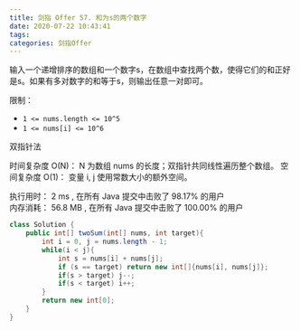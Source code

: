 ```yaml
---
title: 剑指 Offer 57. 和为s的两个数字
date: 2020-07-22 10:43:41
tags:
categories: 剑指Offer
---
```


输入一个递增排序的数组和一个数字s，在数组中查找两个数，使得它们的和正好是s。如果有多对数字的和等于s，则输出任意一对即可。

限制：  
- `1 <= nums.length <= 10^5`
- `1 <= nums[i] <= 10^6`

双指针法

时间复杂度 O(N)： N 为数组 nums 的长度；双指针共同线性遍历整个数组。
空间复杂度 O(1)： 变量 i, j 使用常数大小的额外空间。

执行用时：
2 ms
, 在所有 Java 提交中击败了
98.17%
的用户  
内存消耗：
56.8 MB
, 在所有 Java 提交中击败了
100.00%
的用户

```java
class Solution {
    public int[] twoSum(int[] nums, int target){
        int i = 0, j = nums.length - 1;
        while(i < j){
            int s = nums[i] + nums[j];
            if (s == target) return new int[]{nums[i], nums[j]};
            if(s > target) j--;
            if(s < target) i++;
        }
        return new int[0];
    }
}
```
